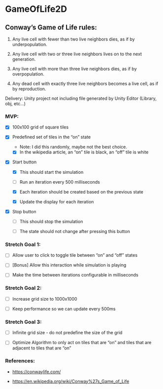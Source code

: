 # GameOfLife2D

## Conway’s Game of Life rules:

1. Any live cell with fewer than two live neighbors dies, as if by underpopulation.

2. Any live cell with two or three live neighbors lives on to the next generation.

3. Any live cell with more than three live neighbors dies, as if by overpopulation.

4. Any dead cell with exactly three live neighbors becomes a live cell, as if by reproduction.

Delivery: Unity project not including file generated by Unity Editor (Library, obj, etc…)

### MVP:

- [x] 100x100 grid of square tiles

- [x] Predefined set of tiles in the “on” state 
    
    - Note: I did this randomly, maybe not the best choice. 

    - [x] In the wikipedia article, an “on” tile is black, an “off” tile is white

- [x] Start button

    - [x] This should start the simulation

    - [ ] Run an iteration every 500 milliseconds 

    - [x] Each iteration should be created based on the previous state

    - [x] Update the display for each iteration

- [x] Stop button

    - [ ] This should stop the simulation

    - [ ] The state should not change after pressing this button

### Stretch Goal 1:

- [ ] Allow user to click to toggle tile between “on” and “off” states

- [ ] [Bonus] Allow this interaction while simulation is playing

- [ ] Make the time between iterations configurable in milliseconds

### Stretch Goal 2:

- [ ] Increase grid size to 1000x1000

- [ ] Keep performance so we can update every 500ms

### Stretch Goal 3:

- [ ] Infinite grid size - do not predefine the size of the grid

- [ ] Optimize Algorithm to only act on tiles that are “on” and tiles that are adjacent to tiles that are “on”

### References: 

* https://conwaylife.com/

* https://en.wikipedia.org/wiki/Conway%27s_Game_of_Life
